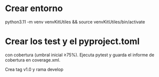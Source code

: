 # Crear entorno 
python3.11 -m venv venvKitUtiles && source venvKitUtiles/bin/activate

# Crear los test y el pyproject.toml 
con cobertura (umbral inicial ≥75%).
Ejecuta pytest y guarda el informe de cobertura en coverage.xml.

Crea tag v1.0 y rama develop 